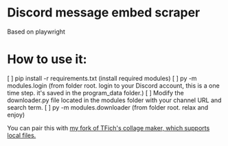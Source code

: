 # Discord message embed scraper
Based on playwright
# How to use it:
[ ] pip install -r requirements.txt (install required modules)
[ ] py -m modules.login (from folder root. login to your Discord account, this is a one time step. it's saved in the program_data folder.)
[ ] Modify the downloader.py file located in the modules folder with your channel URL and search term.
[ ] py -m modules.downloader (from folder root. relax and enjoy)

You can pair this with [my fork of TFich's collage maker, which supports local files.](https://github.com/desperatee/local-collage-maker) 
